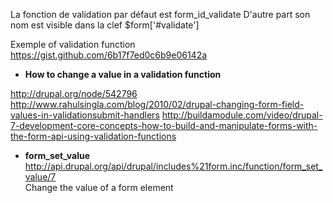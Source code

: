 La fonction de validation par défaut est form_id_validate 
D'autre part son nom est visible dans la clef $form['#validate']

Exemple of validation function
https://gist.github.com/6b17f7ed0c6b9e06142a

* **How to change a value in a validation function**

http://drupal.org/node/542796   
http://www.rahulsingla.com/blog/2010/02/drupal-changing-form-field-values-in-validationsubmit-handlers
http://buildamodule.com/video/drupal-7-development-core-concepts-how-to-build-and-manipulate-forms-with-the-form-api-using-validation-functions


* **form_set_value**   
http://api.drupal.org/api/drupal/includes%21form.inc/function/form_set_value/7   
Change the value of a form element